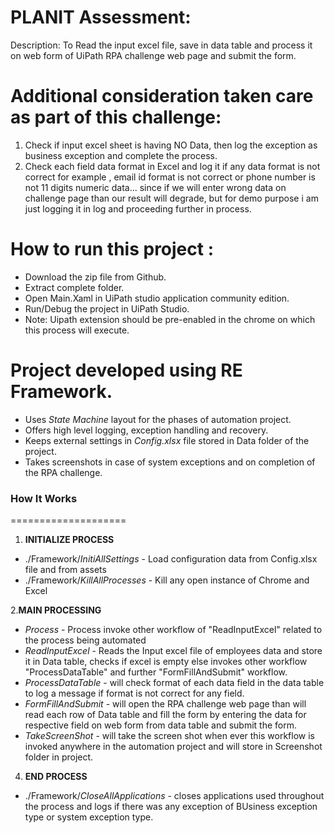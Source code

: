 PLANIT Assessment:
===================

Description: To Read the input excel file, save in data table and process it on web form of UiPath RPA challenge web page and submit the form. 

Additional consideration taken care as part of this challenge:
==============================================================
1) Check if input excel sheet is having NO Data, then log the exception as business exception and complete the process.
2) Check each field data format in Excel and log it if any data format is not correct for example , email id format is not correct or phone number is not 11 digits numeric data... since if we will enter wrong data on challenge page than our result will degrade, but for demo purpose i am just logging it in log and proceeding further in process.

How to run this project :
========================
- Download the zip file from Github.
- Extract complete folder.
- Open Main.Xaml in UiPath studio application community edition.
- Run/Debug the project in UiPath Studio.
- Note: Uipath extension should be pre-enabled in the chrome on which this process will execute.


Project developed using RE Framework.
====================================
* Uses *State Machine* layout for the phases of automation project.
* Offers high level logging, exception handling and recovery.
* Keeps external settings in *Config.xlsx* file stored in Data folder of the project.
* Takes screenshots in case of system exceptions and on completion of the RPA challenge.


### How It Works ###
====================

1. **INITIALIZE PROCESS**
 + ./Framework/*InitiAllSettings* - Load configuration data from Config.xlsx file and from assets
 + ./Framework/*KillAllProcesses* - Kill any open instance of Chrome and Excel

2.**MAIN PROCESSING**
 + *Process* - Process invoke other workflow of "ReadInputExcel" related to the process being automated 
 + *ReadInputExcel* - Reads the Input excel file of employees data and store it in Data table, checks if excel is empty else invokes other 
workflow "ProcessDataTable" and further "FormFillAndSubmit" workflow.
 + *ProcessDataTable* - will check format of each data field in the data table to log a message if format is not correct for any field.
 + *FormFillAndSubmit* - will open the RPA challenge web page than will read each row of Data table and fill the form by entering the data for respective field on web form from data table and submit the form.
 + *TakeScreenShot* - will take the screen shot when ever this workflow is invoked anywhere in the automation project and will store in Screenshot folder in project.

4. **END PROCESS**
 + ./Framework/*CloseAllApplications* - closes applications used throughout the process and logs if there was any exception of BUsiness exception type or system exception type.


